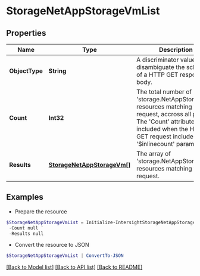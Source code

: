 # StorageNetAppStorageVmList
## Properties

Name | Type | Description | Notes
------------ | ------------- | ------------- | -------------
**ObjectType** | **String** | A discriminator value to disambiguate the schema of a HTTP GET response body. | 
**Count** | **Int32** | The total number of &#39;storage.NetAppStorageVm&#39; resources matching the request, accross all pages. The &#39;Count&#39; attribute is included when the HTTP GET request includes the &#39;$inlinecount&#39; parameter. | [optional] 
**Results** | [**StorageNetAppStorageVm[]**](StorageNetAppStorageVm.md) | The array of &#39;storage.NetAppStorageVm&#39; resources matching the request. | [optional] 

## Examples

- Prepare the resource
```powershell
$StorageNetAppStorageVmList = Initialize-IntersightStorageNetAppStorageVmList  -ObjectType null `
 -Count null `
 -Results null
```

- Convert the resource to JSON
```powershell
$StorageNetAppStorageVmList | ConvertTo-JSON
```

[[Back to Model list]](../README.md#documentation-for-models) [[Back to API list]](../README.md#documentation-for-api-endpoints) [[Back to README]](../README.md)

